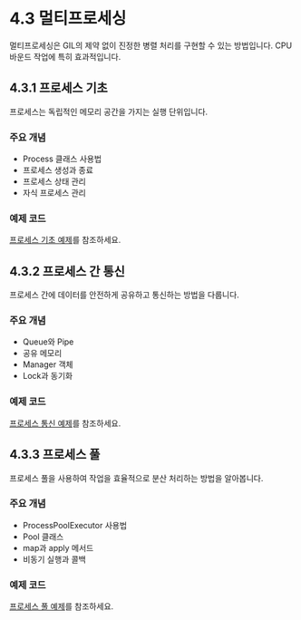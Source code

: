# 4.3 멀티프로세싱

멀티프로세싱은 GIL의 제약 없이 진정한 병렬 처리를 구현할 수 있는 방법입니다. CPU 바운드 작업에 특히 효과적입니다.

## 4.3.1 프로세스 기초

프로세스는 독립적인 메모리 공간을 가지는 실행 단위입니다.

### 주요 개념
- Process 클래스 사용법
- 프로세스 생성과 종료
- 프로세스 상태 관리
- 자식 프로세스 관리

### 예제 코드
[프로세스 기초 예제](samples/process_basics.py)를 참조하세요.

## 4.3.2 프로세스 간 통신

프로세스 간에 데이터를 안전하게 공유하고 통신하는 방법을 다룹니다.

### 주요 개념
- Queue와 Pipe
- 공유 메모리
- Manager 객체
- Lock과 동기화

### 예제 코드
[프로세스 통신 예제](samples/process_communication.py)를 참조하세요.

## 4.3.3 프로세스 풀

프로세스 풀을 사용하여 작업을 효율적으로 분산 처리하는 방법을 알아봅니다.

### 주요 개념
- ProcessPoolExecutor 사용법
- Pool 클래스
- map과 apply 메서드
- 비동기 실행과 콜백

### 예제 코드
[프로세스 풀 예제](samples/process_pool.py)를 참조하세요.
